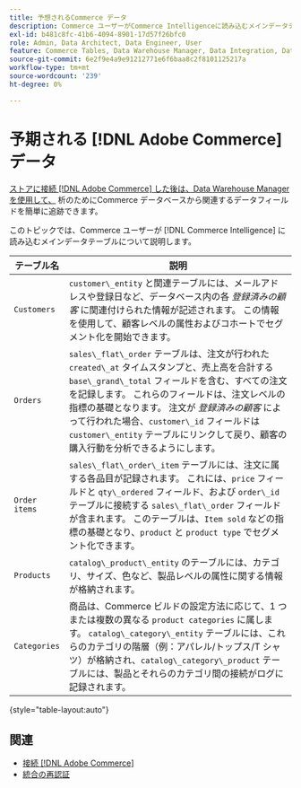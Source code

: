 ```yaml
---
title: 予想されるCommerce データ
description: Commerce ユーザーがCommerce Intelligenceに読み込むメインデータテーブルを調べます
exl-id: b481c8fc-41b6-4094-8901-17d57f26bfc0
role: Admin, Data Architect, Data Engineer, User
feature: Commerce Tables, Data Warehouse Manager, Data Integration, Data Import/Export
source-git-commit: 6e2f9e4a9e91212771e6f6baa8c2f8101125217a
workflow-type: tm+mt
source-wordcount: '239'
ht-degree: 0%

---
```


# 予期される [!DNL Adobe Commerce] データ

[ ストアに接続  [!DNL Adobe Commerce]  した後は、Data Warehouse Manager を使用して、](../../../data-analyst/importing-data/integrations/magento.md) 析のためにCommerce データベースから関連するデータフィールドを簡単に追跡できます。

このトピックでは、Commerce ユーザーが [!DNL Commerce Intelligence] に読み込むメインデータテーブルについて説明します。

| **テーブル名** | **説明** |
|-----|-----|
| `Customers` | `customer\_entity` と関連テーブルには、メールアドレスや登録日など、データベース内の各 *登録済みの顧客* に関連付けられた情報が記述されます。 この情報を使用して、顧客レベルの属性およびコホートでセグメント化を開始できます。 |
| `Orders` | `sales\_flat\_order` テーブルは、注文が行われた `created\_at` タイムスタンプと、売上高を合計する `base\_grand\_total` フィールドを含む、すべての注文を記録します。 これらのフィールドは、注文レベルの指標の基礎となります。 注文が *登録済みの顧客* によって行われた場合、`customer\_id` フィールドは `customer\_entity` テーブルにリンクして戻り、顧客の購入行動を分析できるようにします。 |
| `Order items` | `sales\_flat\_order\_item` テーブルには、注文に属する各品目が記録されます。 これには、`price` フィールドと `qty\_ordered` フィールド、および `order\_id` テーブルに接続する `sales\_flat\_order` フィールドが含まれます。 このテーブルは、`Item sold` などの指標の基礎となり、`product` と `product type` でセグメント化できます。 |
| `Products` | `catalog\_product\_entity` のテーブルには、カテゴリ、サイズ、色など、製品レベルの属性に関する情報が格納されます。 |
| `Categories` | 商品は、Commerce ビルドの設定方法に応じて、1 つまたは複数の異なる `product categories` に属します。 `catalog\_category\_entity` テーブルには、これらのカテゴリの階層（例：アパレル/トップス/T シャツ）が格納され、`catalog\_category\_product` テーブルには、製品とそれらのカテゴリ間の接続がログに記録されます。 |

{style="table-layout:auto"}

## 関連

* [接続  [!DNL Adobe Commerce]](../integrations/magento.md)
* [ 統合の再認証 ](https://experienceleague.adobe.com/docs/commerce-knowledge-base/kb/how-to/mbi-reauthenticating-integrations.html)
